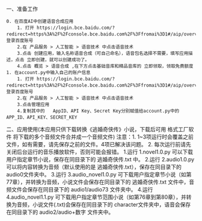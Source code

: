 一、准备工作

    0. 在百度AI中创建语音合成应用
        1. 打开 https://login.bce.baidu.com/?redirect=https%3A%2F%2Fconsole.bce.baidu.com%2F%3Ffromai%3D1#/aip/overview，登录百度账号
        2.在 产品服务 > 人工智能 > 语音技术 中点击语音技术
        3.点击 创建应用，输入名称语音合成（可自己命名），语音包名选择不需要，填写应用描述，点击 立即创建，就可以创建成功了。
        4.点击 概览 > 语音合成 ,在下方点击基础音库和精品音库的 立即领取，领取免费额度
    1. 在account.py中输入自己的账户信息
        1. 打开 https://login.bce.baidu.com/?redirect=https%3A%2F%2Fconsole.bce.baidu.com%2F%3Ffromai%3D1#/aip/overview，登录百度账号
        2.在 产品服务 > 人工智能 > 语音技术 中点击语音技术
        3.点击管理应用
        4.复制其中的   AppID、API Key、Secret Key分别赋值给account.py中的APP_ID、API_KEY、SECRET_KEY


二、应用使用(本应用只供下载转换《逃婚奇侠传》小说，下载后可用 格式工厂软件 将下载的多个音频文件合并成一个音频文件)
    注意：1. 1~3项运行时会覆盖之前文件，如有需要，请先保存之前的文件。4项已解决该问题。
         2. 每次运行前请先关闭后台运行的音乐播放软件，否则可能会报错。
    1.运行  1.novel1.0.py 可以下载用户指定章节小说，保存在同目录下的 逃婚奇侠传.txt 中。
    2.运行  2.audio1.0.py 可以将内容转换为音频（默认使用的是 逃婚奇侠传.txt），保存在同目录下的audio0文件夹中。
    3.运行  3.audio_novel1.0.py 可下载用户指定章节小说（如第77章），并转换为音频，小说文件会保存在同目录下的 逃婚奇侠传.txt 文件中，音频文件会保存在同目录下的 audio1/audio73 文件夹中。
    4.运行  4.audio_novel1.1.py 可下载用户指定章节范围小说（如第76章到第80章），并转换为音频，小说文件(.txt)会保存在同目录下的 character文件夹中，语音会保存在同目录下的 audio2/audio+数字 文件夹中。

